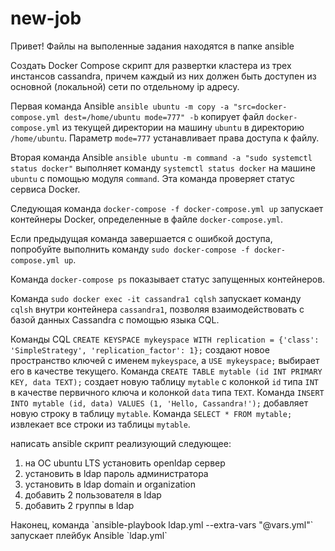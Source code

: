 # new-job
Привет! Файлы на выполенные задания находятся в папке ansible

Создать Docker Compose скрипт для развертки кластера из трех инстансов cassandra, причем каждый из них должен быть доступен из основной (локальной) сети по отдельному ip адресу.

Первая команда Ansible `ansible ubuntu -m copy -a "src=docker-compose.yml dest=/home/ubuntu mode=777" -b` копирует файл `docker-compose.yml` из текущей директории на машину `ubuntu` в директорию `/home/ubuntu`. Параметр `mode=777` устанавливает права доступа к файлу.

Вторая команда Ansible `ansible ubuntu -m command -a "sudo systemctl status docker"` выполняет команду `systemctl status docker` на машине `ubuntu` с помощью модуля `command`. Эта команда проверяет статус сервиса Docker.

Следующая команда `docker-compose -f docker-compose.yml up` запускает контейнеры Docker, определенные в файле `docker-compose.yml`.

Если предыдущая команда завершается с ошибкой доступа, попробуйте выполнить команду `sudo docker-compose -f docker-compose.yml up`.

Команда `docker-compose ps` показывает статус запущенных контейнеров.

Команда `sudo docker exec -it cassandra1 cqlsh` запускает команду `cqlsh` внутри контейнера `cassandra1`, позволяя взаимодействовать с базой данных Cassandra с помощью языка CQL.

Команды CQL `CREATE KEYSPACE mykeyspace WITH replication = {'class': 'SimpleStrategy', 'replication_factor': 1};` создают новое пространство ключей с именем `mykeyspace`, а `USE mykeyspace;` выбирает его в качестве текущего. Команда `CREATE TABLE mytable (id INT PRIMARY KEY, data TEXT);` создает новую таблицу `mytable` с колонкой `id` типа `INT` в качестве первичного ключа и колонкой `data` типа `TEXT`. Команда `INSERT INTO mytable (id, data) VALUES (1, 'Hello, Cassandra!');` добавляет новую строку в таблицу `mytable`. Команда `SELECT * FROM mytable;` извлекает все строки из таблицы `mytable`.

написать ansible скрипт реализующий следующее:
1. на ОС ubuntu LTS установить openldap сервер
2. установить в ldap пароль администратора
3. установить в ldap domain и organization
4. добавить 2 пользователя в ldap
6. добавить 2 группы в ldap
<p>Наконец, команда `ansible-playbook ldap.yml --extra-vars "@vars.yml"` запускает плейбук Ansible `ldap.yml`</p>

